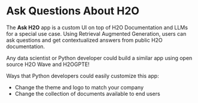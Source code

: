 # Ask Questions About H2O

The **Ask H2O** app is a custom UI on top of H2O Documentation and LLMs for a special use case.
Using Retrieval Augmented Generation, users can ask questions and get contextualized answers from public H2O documentation.

Any data scientist or Python developer could build a similar app using open source H2O Wave and H2OGPTE!

Ways that Python developers could easily customize this app:
* Change the theme and logo to match your company
* Change the collection of documents available to end users 
